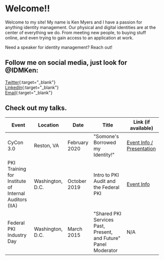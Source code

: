 # Welcome!!

Welcome to my site! My name is Ken Myers and I have a passion for anything identity management. Our physical and digital identities are at the center of everything we do. From meeting new people, to buying stuff online, and even trying to gain access to an application at work.

Need a speaker for identity management? Reach out!

## Follow me on social media, just look for @IDMKen:

[Twitter](https://twitter.com/IDMKen){:target="_blank"}  
[LinkedIn](https://www.linkedin.com/in/idmken/){:target="_blank"}  
[Email](mailto:mail@myers.guru){:target="_blank"}  

## Check out my talks.

| Event | Location | Date | Title | Link (if available) |
| ----- | -------- | ---- | ----- | ------------------- |
| CyCon 3.0 | Reston, VA | February 2020 | "Somone's Borrowed my Identity!" | [Event Info / Presentation](/talks/2002-cycon3.md) |
| PKI Training for Institute of Internal Auditors (IIA) | Washington, D.C. | October 2019 | Intro to PKI Audit and the Federal PKI | [Event Info](/talks/1910-pkiaudit.md) |
| Federal PKI Industry Day | Washington, D.C. | March 2015 | "Shared PKI Services Past, Present, and Future" Panel Moderator | N/A |
